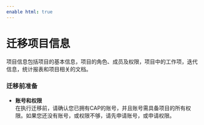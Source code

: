 ```yaml
---
enable html: true
---
```

# 迁移项目信息

项目信息包括项目的基本信息，项目的角色、成员及权限，项目中的工作项，迭代信息，统计报表和项目相关的文档。

### 迁移前准备
* **账号和权限**     
  在执行迁移前，请确认您已拥有CAP的账号，并且账号需具备项目的所有权限。如果您还没有账号，或权限不够，请先申请账号，或申请权限。




